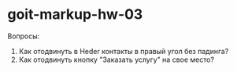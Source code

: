 # goit-markup-hw-03

Вопросы:
1. Как отодвинуть в Heder контакты в правый угол без падинга?
2. Как отодвинуть кнопку "Заказать услугу" на свое место?
